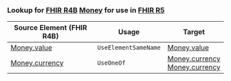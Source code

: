 ### Lookup for [FHIR R4B](https://hl7.org/fhir/R4B/) [Money](https://hl7.org/fhir/R4B/Money.html) for use in [FHIR R5](https://hl7.org/fhir/R5/)

| Source Element (FHIR R4B) | Usage | Target |
| -------------- | ----- | ------ |
| [Money.value](https://hl7.org/fhir/R4B/Money.html#resource) | `UseElementSameName` | [Money.value](https://hl7.org/fhir/R5/Money.html#resource) |
| [Money.currency](https://hl7.org/fhir/R4B/Money.html#resource) | `UseOneOf` | [Money.currency](https://hl7.org/fhir/R5/Money.html#resource)<br />[Money.currency](https://hl7.org/fhir/R5/Money.html#resource) |
